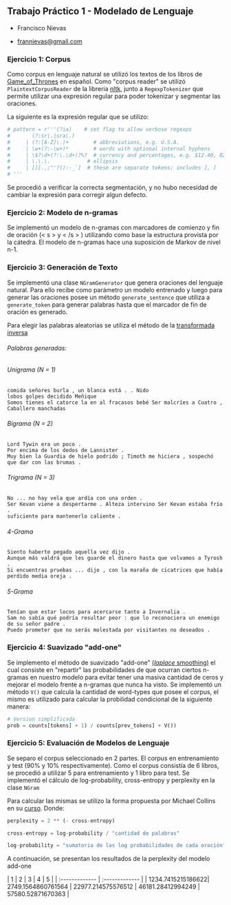 ## Trabajo Práctico 1 - Modelado de Lenguaje

- Francisco Nievas
* frannievas@gmail.com

### Ejercicio 1: Corpus

Como corpus en lenguaje natural se utilizó los textos de los libros de [Game_of_Thrones](https://en.wikipedia.org/wiki/Game_of_Thrones) en español.
Como "corpus reader" se utilizó `PlaintextCorpusReader` de la libreria [nltk](http://www.nltk.org/_modules/nltk/corpus/reader/plaintext.html), junto a `RegexpTokenizer` que permite utilizar una expresión regular para poder tokenizar y segmentar las oraciones.

La siguiente es la expresión regular que se utilizo:
```python
# pattern = r'''(?ix)    # set flag to allow verbose regexps
#       (?:sr\.|sra\.)
#     | (?:[A-Z]\.)+        # abbreviations, e.g. U.S.A.
#     | \w+(?:-\w+)*        # words with optional internal hyphens
#     | \$?\d+(?:\.\d+)?%?  # currency and percentages, e.g. $12.40, 82%
#     | \.\.\.            # ellipsis
#     | [][.,;"'?():-_`]  # these are separate tokens; includes ], [
# '''
```
Se procedió a verificar la correcta segmentación, y no hubo necesidad de cambiar la expresión para corregir algun defecto.

### Ejercicio 2: Modelo de n-gramas

Se implementó un modelo de n-gramas con marcadores de comienzo y fin de oración (< s > y < /s > ) utilizando como base la estructura provista por la cátedra.
El modelo de n-gramas hace una suposición de Markov de nivel n-1.

### Ejercicio 3: Generación de Texto

Se implementó una clase `NGramGenerator` que genera oraciones del lenguaje natural. Para ello recibe como parámetro un modelo entrenado y luego para generar las oraciones posee un método `generate_sentence` que utiliza a `generate_token` para generar palabras hasta que el marcador de fin de oración es generado.

Para elegir las palabras aleatorias se utiliza el método de la [transformada inversa](https://en.wikipedia.org/wiki/Inverse_transform_sampling)


###### Palabras generadas:

###### Unigrama (N = 1)
```
comida señores burla , un blanca está . . Nido
lobos golpes decidido Meñique
Somos tienes el catorce la en al fracasos bebé Ser malcríes a Cuatro , Caballero manchadas
```
###### Bigrama (N = 2)
```
Lord Tywin era un poco .
Por encima de los dedos de Lannister .
Muy bien la Guardia de hielo podrido ; Timoth me hiciera , sospechó que dar con las brumas .

```

###### Trigrama (N = 3)
```
No ... no hay vela que ardía con una orden .
Ser Kevan viene a despertarme . Alteza intervino Ser Kevan estaba frío .
suficiente para mantenerlo caliente .

```

###### 4-Grama
```
Siento haberte pegado aquella vez dijo .
Aunque más valdrá que les guarde el dinero hasta que volvamos a Tyrosh .
Si encuentras pruebas ... dijo , con la maraña de cicatrices que había perdido media oreja .
```
###### 5-Grama
```
Tenían que estar locos para acercarse tanto a Invernalia .
Sam no sabía qué podría resultar peor : que lo reconociera un enemigo de su señor padre .
Puedo prometer que no serás molestada por visitantes no deseados .

```

### Ejercicio 4: Suavizado "add-one"

Se implemento el método de suavizado "add-one" [(*laplace* smoothing)](https://en.wikipedia.org/wiki/Additive_smoothing) el cual consiste en "repartir" las probabilidades de que ocurran ciertos n-gramas en nuestro modelo para evitar tener una masiva cantidad de ceros y mejorar el modelo frente a n-gramas que nunca ha visto.
Se implementó un método `V()` que calcula la cantidad de word-types que posee el corpus, el mismo es utilizado para calcular la probilidad condicional de la siguiente manera:
```python
# Version simplificada
prob = counts[tokens] + 1) / counts[prev_tokens] + V())

```

### Ejercicio 5: Evaluación de Modelos de Lenguaje

Se separo el corpus seleccionado en 2 partes. El corpus en entrenamiento y test (90% y 10% respectivamente). Como el corpus consistía de 6 libros, se procedió a utilizar 5 para entrenamiento y 1 libro para test.
Se implementó el cálculo de log-probability, cross-entropy y perplexity en la clase `NGram`

Para calcular las mismas se utilizo la forma propuesta por Michael Collins en su [curso](https://youtu.be/NlmKb0X-nkA?list=PLHqmonBuc8OfFECDhfoHgaWU1p4NLNuib&t=207). Donde:
```python
perplexity = 2 ** (- cross-entropy)

cross-entropy = log-probability / "cantidad de palabras"  

log-probability = "sumatoria de las log probabilidades de cada oración"

```
A continuación, se presentan los resultados de la perplexity del modelo add-one

| 1 | 2 | 3 | 4 | 5 |
| :------------- | :------------- |
| 1234.7415215186622| 2749.1564860761564 | 22977.214575576512 | 46181.28412994249 | 57580.52871670363 |
